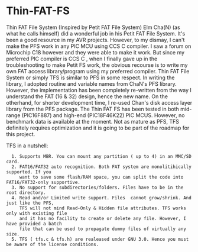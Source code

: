 # Thin-FAT-FS
Thin FAT File System (Inspired by Petit FAT File System)
Elm Cha(N) (as what he calls himself) did a wonderful job in his Petit FAT File System. It's been a good resource in my AVR projects. However, to my dismay, I can't make the PFS work in any PIC MCU using CCS C  compiler. I saw a forum on Microchip C18 however and they were able to make it work. But since my preferred PIC compiler is CCS C , when I finally gave up in the troubleshooting to make Petit FS work, the obvious recourse is to write my own FAT access library/program using my preferred compiler. 
Thin FAT File System or simply TFS is similar to PFS in some respect. In writing the library, I adopted routine and  variable names from ChaN's PFS library. However, the implementation has been completely re-written from the way I understand the FAT (16 & 32) design,  hence the new name. On the otherhand, for shorter development time, I re-used Chan's disk access layer library from the PFS package.
The Thin FAT FS has been tested in both mid-range (PIC16F887) and high-end (PIC18F46K22) PIC MCUS. However, no benchmark data is available at the moment.
Not as mature as PFS, TFS definitely requires optimization and it is going to be part of the roadmap for this project. 

TFS in a nutshell:

      1. Supports MBR. You can mount any partition ( up to 4) in an MMC/SD card.
      2. FAT16/FAT32 auto recognition. Both FAT system are monolitihically supported. If you 
         want to save some flash/RAM space, you can split the code into FAT16/FAT32-only supportive.
      3. No support for subdirectories/folders. Files have to be in the root directory.
      4. Read and/or Limited write support. Files  cannot grow/shrink. And just like the PFS, 
         TFS will not mind Read-Only & Hidden file attributes. TFS works only with existing file
         and it has no facility to create or delete any file. However, I have provided a batch 
         file that can be used to propagate dummy files of virtually any size.
      5. TFS ( tfs.c & tfs.h) are realeased under GNU 3.0. Hence you must be aware of the license conditions.
         

